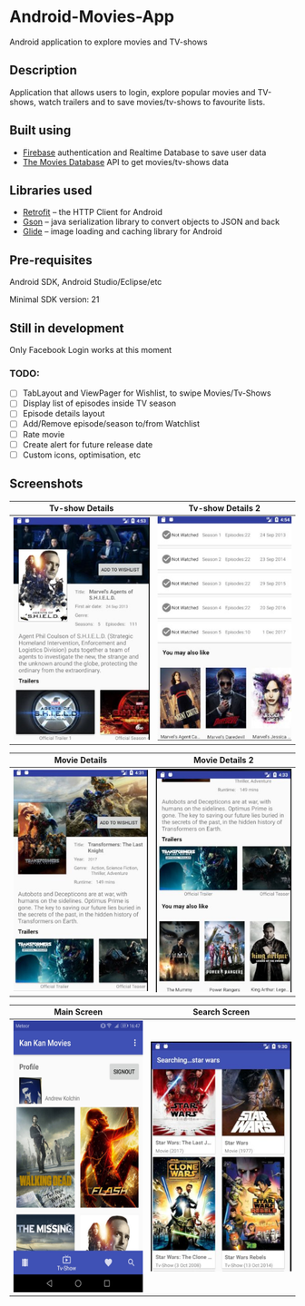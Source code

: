 # Android-Movies-App
Android application to explore movies and TV-shows
## Description
Application that allows users to login, explore popular movies and TV-shows, watch trailers
and to save movies/tv-shows to favourite lists.
## Built using
* [Firebase](https://firebase.google.com/) authentication and Realtime Database to save user data
* [The Movies Database](https://www.themoviedb.org/) API to get movies/tv-shows data
## Libraries used
* [Retrofit](http://square.github.io/retrofit/) – the HTTP Client for Android
* [Gson](https://github.com/google/gson) – java serialization library to convert objects to JSON and back
* [Glide](https://github.com/bumptech/glide) – image loading and caching library for Android
## Pre-requisites
Android SDK, Android Studio/Eclipse/etc

Minimal SDK version: 21
## Still in development
Only Facebook Login works at this moment
### TODO:
* [ ] TabLayout and ViewPager for Wishlist, to swipe Movies/Tv-Shows
* [ ] Display list of episodes inside TV season
* [ ] Episode details layout
* [ ] Add/Remove episode/season to/from Watchlist
* [ ] Rate movie
* [ ] Create alert for future release date
* [ ] Custom icons, optimisation, etc

## Screenshots
Tv-show Details           |  Tv-show Details 2
:-------------------------:|:-------------------------:
![Tv-show Details](Screenshots/TvDetails.jpg) |  ![Tv-show Details2](Screenshots/TvDetails2.jpg)

Movie Details           |  Movie Details 2
:-------------------------:|:-------------------------:
![Movie Details](Screenshots/transformers_md.jpg) |  ![Movie Details2](Screenshots/transformers_md2.jpg)

Main Screen          |  Search Screen
:-------------------------:|:-------------------------:
<img src="Screenshots/Popular_TV.jpg" height="479" /> |  ![Search screen](Screenshots/Search.jpg)

